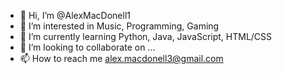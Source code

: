 - 👋 Hi, I’m @AlexMacDonell1
- 👀 I’m interested in Music, Programming, Gaming
- 🌱 I’m currently learning Python, Java, JavaScript, HTML/CSS
- 💞️ I’m looking to collaborate on ...
- 📫 How to reach me alex.macdonell3@gmail.com

<!---
AlexMacDonell1/AlexMacDonell1 is a ✨ special ✨ repository because its `README.md` (this file) appears on your GitHub profile.
You can click the Preview link to take a look at your changes.
--->
